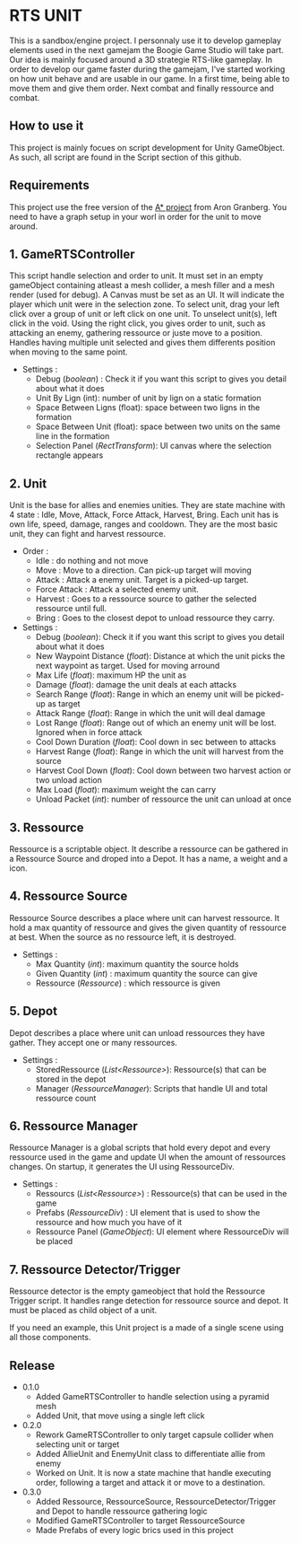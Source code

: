 # RTS UNIT

This is a sandbox/engine project. I personnaly use it to develop gameplay elements used in the next gamejam the Boogie Game Studio will take part. Our idea is mainly focused around a 3D strategie RTS-like gameplay. In order to develop our game faster during the gamejam, I've started working on how unit behave and are usable in our game. In a first time, being able to move them and give them order. Next combat and finally ressource and combat.

## How to use it

This project is mainly focues on script development for Unity GameObject. As such, all script are found in the Script section of this github.

## Requirements

This project use the free version of the [A* project](https://arongranberg.com/astar/) from Aron Granberg. You need to have a graph setup in your worl in order for the unit to move around.

## 1. GameRTSController

This script handle selection and order to unit. It must set in an empty gameObject containing atleast a mesh collider, a mesh filler and a mesh render (used for debug). A Canvas must be set as an UI. It will indicate the player which unit were in the selection zone. To select unit, drag your left click over a group of unit or left click on one unit. To unselect unit(s), left click in the void. Using the right click, you gives order to unit, such as attacking an enemy, gathering ressource or juste move to a position. Handles having multiple unit selected and gives them differents position when moving to the same point.

- Settings :  
  - Debug (*boolean*) : Check it if you want this script to gives you detail about what it does
  - Unit By Lign (int): number of unit by lign on a static formation
  - Space Between Ligns (float): space between two ligns in the formation
  - Space Between Unit (float): space between two units on the same line in the formation
  - Selection Panel (*RectTransform*): UI canvas where the selection rectangle appears

## 2. Unit

Unit is the base for allies and enemies unities. They are state machine with 4 state : Idle, Move, Attack, Force Attack, Harvest, Bring. Each unit has is own life, speed, damage, ranges and cooldown. They are the most basic unit, they can fight and harvest ressource.

- Order :
  - Idle : do nothing and not move
  - Move : Move to a direction. Can pick-up target will moving
  - Attack : Attack a enemy unit. Target is a picked-up target.
  - Force Attack : Attack a selected enemy unit.
  - Harvest : Goes to a ressource source to gather the selected ressource until full.
  - Bring : Goes to the closest depot to unload ressource they carry.
- Settings :
  - Debug (*boolean*): Check it if you want this script to gives you detail about what it does
  - New Waypoint Distance (*float*): Distance at which the unit picks the next waypoint as target. Used for moving arround
  - Max Life (*float*): maximum HP the unit as
  - Damage (*float*): damage the unit deals at each attacks
  - Search Range (*float*): Range in which an enemy unit will be picked-up as target
  - Attack Range (*float*): Range in which the unit will deal damage
  - Lost Range (*float*): Range out of which an enemy unit will be lost. Ignored when in force attack
  - Cool Down Duration (*float*): Cool down in sec between to attacks
  - Harvest Range (*float*): Range in which the unit will harvest from the source
  - Harvest Cool Down (*float*): Cool down between two harvest action or two unload action
  - Max Load (*float*): maximum weight the can carry
  - Unload Packet (*int*): number of ressource the unit can unload at once

## 3. Ressource

Ressource is a scriptable object. It describe a ressource can be gathered in a Ressource Source and droped into a Depot. It has a name, a weight and a icon.

## 4. Ressource Source

Ressource Source describes a place where unit can harvest ressource. It hold a max quantity of ressource and gives the given quantity of ressource at best. When the source as no ressource left, it is destroyed.

- Settings :
  - Max Quantity (*int*): maximum quantity the source holds
  - Given Quantity (*int*) : maximum quantity the source can give
  - Ressource (*Ressource*) : which ressource is given

## 5. Depot

Depot describes a place where unit can unload ressources they have gather. They accept one or many ressources.

- Settings :
  - StoredRessource (*List\<Ressource>*): Ressource(s) that can be stored in the depot
  - Manager (*RessourceManager*): Scripts that handle UI and total ressource count

## 6. Ressource Manager

Ressource Manager is a global scripts that hold every depot and every ressource used in the game and update UI when the amount of ressources changes. On startup, it generates the UI using RessourceDiv.

- Settings :
  - Ressourcs (*List\<Ressource>*) : Ressource(s) that can be used in the game
  - Prefabs (*RessourceDiv*) : UI element that is used to show the ressource and how much you have of it
  - Ressource Panel (*GameObject*): UI element where RessourceDiv will be placed

## 7. Ressource Detector/Trigger

Ressource detector is the empty gameobject that hold the Ressource Trigger script. It handles range detection for ressource source and depot. It must be placed as child object of a unit.

If you need an example, this Unit project is a made of a single scene using all those components.

## Release

- 0.1.0
  - Added GameRTSController to handle selection using a pyramid mesh
  - Added Unit, that move using a single left click
- 0.2.0
  - Rework GameRTSController to only target capsule collider when selecting unit or target
  - Added AllieUnit and EnemyUnit class to differentiate allie from enemy
  - Worked on Unit. It is now a state machine that handle executing order, following a target and attack it or move to a destination.
- 0.3.0
  - Added Ressource, RessourceSource, RessourceDetector/Trigger and Depot to handle ressource gathering logic
  - Modified GameRTSController to target RessourceSource
  - Made Prefabs of every logic brics used in this project
